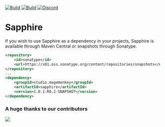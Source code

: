 [![Build](https://github.com/promcteam/sapphire/actions/workflows/release.yml/badge.svg?branch=main)](https://s01.oss.sonatype.org/content/repositories/releases/studio/magemonkey/sapphire/1.0.1-R0.2-SNAPSHOT)
[![Build](https://github.com/promcteam/sapphire/actions/workflows/devbuild.yml/badge.svg?branch=dev)](https://s01.oss.sonatype.org/content/repositories/snapshots/studio/magemonkey/sapphire/1.0.1-R0.2-SNAPSHOT)
[![Discord](https://dcbadge.vercel.app/api/server/6UzkTe6RvW?style=flat)](https://discord.gg/6UzkTe6RvW)

# Sapphire

If you wish to use Sapphire as a dependency in your projects, Sapphire is available through Maven Central
or snapshots through Sonatype.

```xml
<repository>
    <id>sonatype</id>
    <url>https://s01.oss.sonatype.org/content/repositories/snapshots</url>
</repository>
...
<dependency>
    <groupId>studio.magemonkey</groupId>
    <artifactId>sapphire</artifactId>
    <version>1.0.1-R0.2-SNAPSHOT</version>
</dependency>
```

### A huge thanks to our contributors

<a href="https://github.com/promcteam/sapphire/graphs/contributors">
<img src="https://contrib.rocks/image?repo=promcteam/sapphire" />
</a>